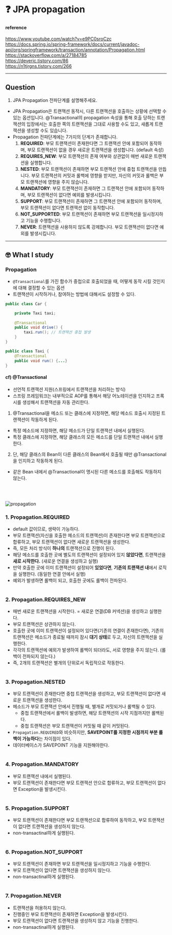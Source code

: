 # :question: JPA propagation

#### reference
https://www.youtube.com/watch?v=e9PC0sroCzc<br>
https://docs.spring.io/spring-framework/docs/current/javadoc-api/org/springframework/transaction/annotation/Propagation.html<br>
https://stackoverflow.com/a/27184785<br>
https://deveric.tistory.com/86<br>
https://n1tjrgns.tistory.com/266
<hr>

## Question
1. JPA Propagation 전파단계를 설명해주세요.
- JPA Propagation은 트랜잭션 동작시, 다른 트랜잭션을 호출하는 상황에 선택할 수 있는 옵션입니다. @Transactional의 propagation 속성을 통해 호출 당하는 트랜잭션의 입장에서는 호출한 쪽의 트랜잭션을 그대로 사용할 수도 있고, 새롭게 트랜잭션을 생성할 수도 있습니다.
- Propagation 전파단계에는 7가지의 단계가 존재합니다.
  1. **REQUIRED**: 부모 트랜잭션이 존재한다면 그 트랜잭션 안에 포함되어 동작하며, 부모 트랜잭션이 없을 경우 새로운 트랜잭션을 생성합니다. (default 속성)
  2. **REQUIRES_NEW**: 부모 트랜잭션의 존재 여부와 상관없이 매번 새로운 트랜잭션을 실행합니다.
  3. **NESTED**: 부모 트랜잭션이 존재하면 부모 트랜잭션 안에 중첩 트랜잭션을 만듭니다. 부모 트랜잭션의 커밋과 롤백에 영향을 받지만, 자신의 커밋과 롤백은 부모 트랜잭션에 영향을 주지 않습니다.
  4. **MANDATORY**: 부모 트랜잭션이 존재하면 그 트랜잭션 안에 포함되어 동작하며, 부모 트랜잭션이 없다면 예외를 발생시킵니다.
  5. **SUPPORT**: 부모 트랜잭션이 존재하면 그 트랜잭션 안에 포함되어 동작하며, 부모 트랜잭션이 없다면 트랜잭션 없이 동작합니다.
  6. **NOT_SUPPORTED**: 부모 트랜잭션이 존재하면 부모 트랜잭션을 일시정지하고 기능을 수행합니다.
  7. **NEVER**: 트랜잭션을 사용하지 않도록 강제합니다. 부모 트랜잭션이 없다면 예외를 발생시킵니다.
<hr>

## :nerd_face:	What I study
### Propagation
- `@Transactional`를 가진 함수가 중첩으로 호출되었을 때, 어떻게 동작 시킬 것인지에 대해 결정할 수 있는 옵션
- 트랜잭션이 시작하거나, 참여하는 방법에 대해서도 설정할 수 있다.

```java
public class Car {

	private Taxi taxi;
        
    @Transactional
    public void drive() {
    	taxi.run(); // 트랜잭션 중첩 발생
    }
}

public class Taxi {
	@Transactional
    public void run() {...}
}
```

#### cf) @Transactional
- 선언적 트랜잭션 지원(스프링에서 트랜잭션을 처리하는 방식)
- 스프링 프레임워크는 내부적으로 AOP를 통해서 해당 어노테이션을 인지하고 프록시를 생성해서 트랜잭션을 자동 관리한다.
1. @Transactional을 메소드 또는 클래스에 지정하면, 해당 메소드 호출시 지정된 트랜잭션이 작동하게 된다.
  - 특정 메소드에 지정하면, 해당 메소드가 단일 트랜잭션 내에서 실행된다.
  - 특정 클래스에 지정하면, 해당 클래스의 모든 메소드를 단일 트랜잭션 내에서 실행한다.
2. 단, 해당 클래스의 Bean이 다른 클래스의 Bean에서 호출될 때만 @Transactional을 인지하고 작동하게 된다.
  - 같은 Bean 내에서 @Transactional이 명시된 다른 메소드를 호출해도 작동하지 않는다.

<br><br>

![propagation](https://media.vlpt.us/images/syleemk/post/eb89d47f-7498-4657-af97-6c6251361488/image.png)

### 1. Propagation.REQUIRED
- default 값이므로, 생략이 가능하다.
- 부모 트랜잭션(자신을 호출한 메소드의 트랜잭션)이 존재한다면 부모 트랜잭션으로 합류하고, 부모 트랜잭션이 없다면 새로운 트랜잭션을 생성한다.
- 즉, 모든 처리 방식이 **하나의** 트랜잭션으로 진행이 된다.
- 해당 메소드를 호출한 곳에 별도의 트랜잭션이 설정되어 있지 **않았다면**, 트랜잭션을 **새로 시작한다.** (새로운 연결을 생성하고 실행)
- 만약 호출한 곳에 이미 트랜잭션이 설정되어 **있었다면**, **기존의 트랜잭션 내**에서 로직을 실행한다. (동일한 연결 안에서 실행)
- 예외가 발생하면 롤백이 되고, 호출한 곳에도 롤백이 전파된다.
<br><br>

### 2. Propagation.REQUIRES_NEW
- 매번 새로운 트랜잭션을 시작한다. = 새로운 연결(DB 커넥션)을 생성하고 실행한다.
- 부모 트랜잭션은 상관하지 않는다.
- 호출한 곳에 이미 트랜잭션이 설정되어 있다면(기존의 연결이 존재한다면), 기존의 트랜잭션은 메소드가 종료될 때까지 잠시 **대기 상태**로 두고, 자신의 트랜잭션을 실행한다.
- 각각의 트랜잭션에 예외가 발생하여 롤백이 되더라도, 서로 영향을 주지 않는다. (롤백이 전파되지 않는다.)
- 즉, 2개의 트랜잭션은 별개의 단위로서 독립적으로 작동한다.
<br><br>

### 3. Propagation.NESTED
- 부모 트랜잭션이 존재한다면 중첩 트랜잭션을 생성하고, 부모 트랜잭션이 없다면 새로운 트랜잭션을 생성한다.
- 메소드가 부모 트랜잭션 안에서 진행될 때, 별개로 커밋되거나 롤백될 수 있다.
  - 중첩 트랜잭션에서 롤백이 발생하면, 해당 트랜잭션의 시작 지점까지만 롤백된다.
  - 중첩 트랜잭션은 부모 트랜잭션이 커밋될 때 같이 커밋된다.
- `Propagation.REQUIRED`와 비슷하지만, **SAVEPOINT를 지정한 시점까지 부분 롤백이 가능하다**는 차이점이 있다.
- 데이터베이스가 SAVEPOINT 기능을 지원해야한다.
<br><br>

### 4. Propagation.MANDATORY
- 부모 트랜잭션 내에서 실행된다.
- 부모 트랜잭션이 존재한다면 부모 트랜잭션 안으로 합류하고, 부모 트랜잭션이 없다면 Exception을 발생시킨다.
<br><br>

### 5. Propagation.SUPPORT
- 부모 트랜잭션이 존재한다면 부모 트랜잭션으로 합류하여 동작하고, 부모 트랜잭션이 없다면 트랜잭션을 생성하지 않는다.
- non-transactinal하게 실행된다.
<br><br>

### 6. Propagation.NOT_SUPPORT
- 부모 트랜잭션이 존재하면 부모 트랜잭션을 일시정지하고 기능을 수행한다.
- 부모 트랜잭션이 없다면 트랜잭션을 생성하지 않는다.
- non-transactinal하게 실행된다.
<br><br>

### 7. Propagation.NEVER
- 트랜잭션을 허용하지 않는다.
- 진행중인 부모 트랜잭션이 존재하면 Exception을 발생시킨다.
- 부모 트랜잭션이 없다면 트랜잭션을 생성하지 않고 기능을 진행한다.
- non-transactinal하게 실행된다.
